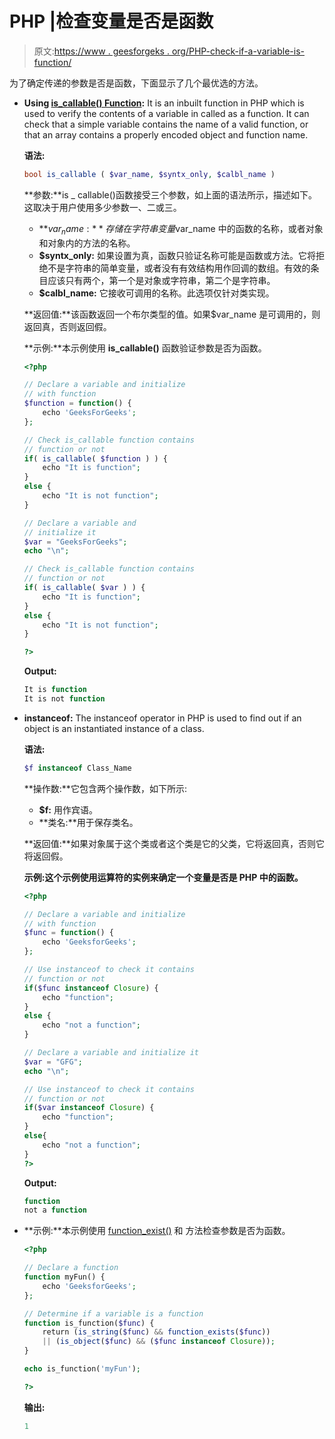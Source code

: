 # PHP |检查变量是否是函数

> 原文:[https://www . geesforgeks . org/PHP-check-if-a-variable-is-function/](https://www.geeksforgeeks.org/php-check-if-a-variable-is-a-function/)

为了确定传递的参数是否是函数，下面显示了几个最优选的方法。

*   **Using [is_callable() Function](https://www.geeksforgeeks.org/php-is_callable-function/):** It is an inbuilt function in PHP which is used to verify the contents of a variable in called as a function. It can check that a simple variable contains the name of a valid function, or that an array contains a properly encoded object and function name.

    **语法:**

    ```php
    bool is_callable ( $var_name, $syntx_only, $calbl_name )
    ```

    **参数:**is _ callable()函数接受三个参数，如上面的语法所示，描述如下。这取决于用户使用多少参数一、二或三。

    *   **$var_name:** 存储在字符串变量$var_name 中的函数的名称，或者对象和对象内的方法的名称。
    *   **$syntx_only:** 如果设置为真，函数只验证名称可能是函数或方法。它将拒绝不是字符串的简单变量，或者没有有效结构用作回调的数组。有效的条目应该只有两个，第一个是对象或字符串，第二个是字符串。
    *   **$calbl_name:** 它接收可调用的名称。此选项仅针对类实现。

    **返回值:**该函数返回一个布尔类型的值。如果$var_name 是可调用的，则返回真，否则返回假。

    **示例:**本示例使用 **is_callable()** 函数验证参数是否为函数。

    ```php
    <?php

    // Declare a variable and initialize
    // with function
    $function = function() { 
        echo 'GeeksForGeeks'; 
    };

    // Check is_callable function contains
    // function or not
    if( is_callable( $function ) ) {
        echo "It is function";
    }
    else {
        echo "It is not function";
    }

    // Declare a variable and 
    // initialize it
    $var = "GeeksForGeeks";
    echo "\n";

    // Check is_callable function contains
    // function or not
    if( is_callable( $var ) ) {
        echo "It is function";
    }
    else {
        echo "It is not function";
    }

    ?>
    ```

    **Output:**

    ```php
    It is function
    It is not function

    ```

*   **instanceof:** The instanceof operator in PHP is used to find out if an object is an instantiated instance of a class.

    **语法:**

    ```php
    $f instanceof Class_Name
    ```

    **操作数:**它包含两个操作数，如下所示:

    *   **$f:** 用作宾语。
    *   **类名:**用于保存类名。

    **返回值:**如果对象属于这个类或者这个类是它的父类，它将返回真，否则它将返回假。

    **示例:**这个示例使用运算符的**实例来确定一个变量是否是 PHP 中的函数。**

    ```php
    <?php

    // Declare a variable and initialize
    // with function
    $func = function() { 
        echo 'GeeksforGeeks'; 
    };

    // Use instanceof to check it contains
    // function or not
    if($func instanceof Closure) {
        echo "function";
    }
    else {
        echo "not a function";
    }

    // Declare a variable and initialize it
    $var = "GFG";
    echo "\n";

    // Use instanceof to check it contains
    // function or not
    if($var instanceof Closure) {
        echo "function";
    }
    else{
        echo "not a function";
    }
    ?>
    ```

    **Output:**

    ```php
    function
    not a function

    ```

*   **示例:**本示例使用 [function_exist()](https://www.geeksforgeeks.org/php-function_exists-function/) 和  方法检查参数是否为函数。

    ```php
    <?php

    // Declare a function
    function myFun() { 
        echo 'GeeksforGeeks'; 
    }; 

    // Determine if a variable is a function
    function is_function($func) {
        return (is_string($func) && function_exists($func)) 
        || (is_object($func) && ($func instanceof Closure));
    }

    echo is_function('myFun');

    ?>
    ```

    **输出:**

    ```php
    1

    ```